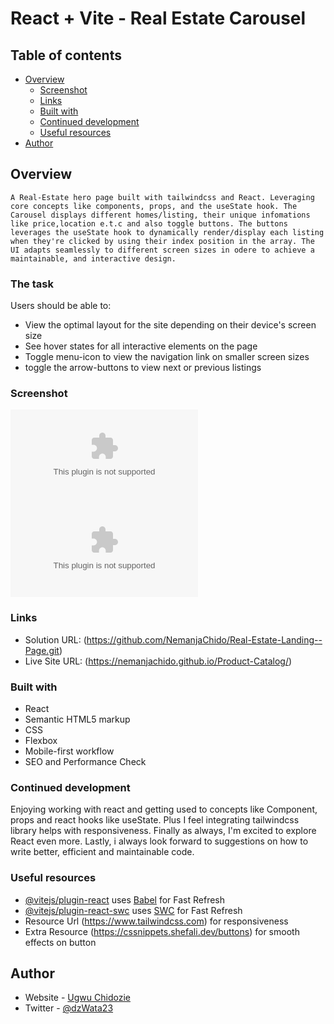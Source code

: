 # React + Vite - Real Estate Carousel

## Table of contents

- [Overview](#overview)
  - [Screenshot](#screenshot)
  - [Links](#links)
  - [Built with](#built-with)
  - [Continued development](#continued-development)
  - [Useful resources](#useful-resources)
- [Author](#author)


## Overview

    A Real-Estate hero page built with tailwindcss and React. Leveraging core concepts like components, props, and the useState hook. The Carousel displays different homes/listing, their unique infomations like price,location e.t.c and also toggle buttons. The buttons leverages the useState hook to dynamically render/display each listing when they're clicked by using their index position in the array. The UI adapts seamlessly to different screen sizes in odere to achieve a maintainable, and interactive design.


### The task
Users should be able to:

- View the optimal layout for the site depending on their device's screen size
- See hover states for all interactive elements on the page
- Toggle menu-icon to view the navigation link on smaller screen sizes
- toggle the arrow-buttons to view next or previous listings

### Screenshot

![](./public/assets/screenshot-mobile.docx)
![](./public/assets/screenshot-Tablet.docx)

### Links

- Solution URL: (https://github.com/NemanjaChido/Real-Estate-Landing--Page.git)
- Live Site URL: (https://nemanjachido.github.io/Product-Catalog/)


### Built with

- React
- Semantic HTML5 markup
- CSS
- Flexbox
- Mobile-first workflow
- SEO and Performance Check


### Continued development

Enjoying working with react and getting used to concepts like Component, props and react hooks like useState. Plus I feel integrating tailwindcss library helps with responsiveness. Finally as always, I'm excited to explore React even more. Lastly, i always look forward to suggestions on how to write better, efficient and maintainable code.


### Useful resources

- [@vitejs/plugin-react](https://github.com/vitejs/vite-plugin-react/blob/main/packages/plugin-react) uses [Babel](https://babeljs.io/) for Fast Refresh
- [@vitejs/plugin-react-swc](https://github.com/vitejs/vite-plugin-react/blob/main/packages/plugin-react-swc) uses [SWC](https://swc.rs/) for Fast Refresh
- Resource Url (https://www.tailwindcss.com) for responsiveness
- Extra Resource (https://cssnippets.shefali.dev/buttons) for smooth effects on button

## Author

- Website - [Ugwu Chidozie](https://www.github.com/NemanjaChido)
- Twitter - [@dzWata23](https://www.twitter.com/dzWata23)
